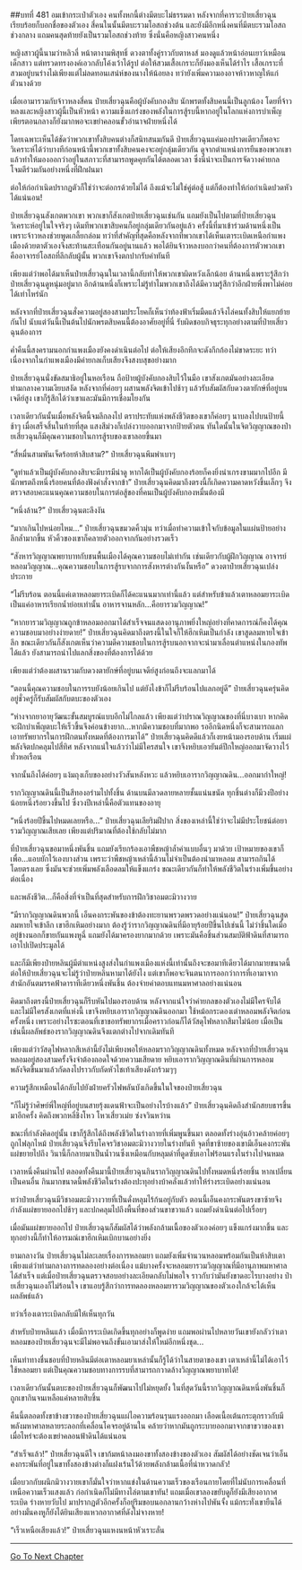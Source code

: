 ##บทที่ 481 อมเข้ากระเป๋าตัวเอง
คนทั้งหกนี้ต่างมีตบะไม่ธรรมดา หลังจากที่คารวะป๋ายเสี่ยวฉุนเรียบร้อยก็บอกชื่อของตัวเอง สี่คนในนั้นมีตบะรวมโอสถช่วงต้น และยังมีอีกหนึ่งคนที่มีตบะรวมโอสถช่วงกลาง แถมคนสุดท้ายยังเป็นรวมโอสถช่วงท้าย ซึ่งนั่นคือหญิงสาวคนหนึ่ง

หญิงสาวผู้นี้นามว่าหลิวลี่ หน้าตางามพิสุทธิ์ ดวงตาทั้งคู่ราวกับตาหงส์ มองดูแล้วหน้าอ่อนเยาว์เหมือนเด็กสาว แต่ทรวดทรงองค์เอวกลับโค้งเว้าได้รูป ต่อให้สวมเสื้อเกราะก็ยังมองเห็นได้รำไร เสื้อเกราะที่สวมอยู่บนร่างไม่เพียงแต่ไม่ลดทอนเสน่ห์ของนางให้น้อยลง ทว่ายังเพิ่มความองอาจห้าวหาญให้แก่ตัวนางด้วย

เมื่อเอามารวมกับจ้าวหลงสี่คน ป๋ายเสี่ยวฉุนคือผู้บังคับกองสิบ นักพรตทั้งสิบคนนี้เป็นลูกน้อง โดยที่จ้าวหลงและหญิงสาวผู้นี้เป็นหัวหน้า ความแข็งแกร่งของพลังในการสู้รบนี้หากอยู่ในโลกแห่งการบำเพ็ญเพียรตอนกลางก็ยังมากพอจะเขย่าคลอนขั้วอำนาจฝ่ายหนึ่งได้

โดยเฉพาะเห็นได้ชัดว่าพวกเขาทั้งสิบคนต่างก็สนิทสนมกันดี ป๋ายเสี่ยวฉุนแค่มองปราดเดียวก็พอจะวิเคราะห์ได้ว่าบางทีก่อนหน้านี้พวกเขาทั้งสิบคนคงจะอยู่กลุ่มเดียวกัน ดูจากตำแหน่งการยืนของพวกเขาแล้วทำให้มองออกว่าอยู่ในสภาวะที่สามารถพูดคุยกันได้ตลอดเวลา ซึ่งนี่น่าจะเป็นการจัดวางค่ายกลโจมตีร่วมกันอย่างหนึ่งที่ฝึกฝนมา

ต่อให้ก่อกำเนิดปรากฏตัวก็ใช่ว่าจะต่อกรด้วยไม่ได้ ถึงแม้จะไม่ใช่คู่ต่อสู้ แต่ก็ต้องทำให้ก่อกำเนิดปวดหัวได้แน่นอน!

ป๋ายเสี่ยวฉุนสังเกตพวกเขา พวกเขาก็สังเกตป๋ายเสี่ยวฉุนเช่นกัน แถมยังเป็นไปตามที่ป๋ายเสี่ยวฉุนวิเคราะห์อยู่ในใจจริงๆ เดิมทีพวกเขาสิบคนก็อยู่กลุ่มเดียวกันอยู่แล้ว ครั้งนี้ที่มาเข้าร่วมด้านหนึ่งเป็นเพราะจ้าวหลงช่วยพูดเกลี้ยกล่อม ทว่าที่สำคัญที่สุดคือหลังจากที่พวกเขาได้เห็นเตาระเบิดเหนือกำแพงเมืองด้วยตาตัวเองจึงสะท้านสะเทือนกันอยู่นานแล้ว พอได้ยินจ้าวหลงบอกว่าคนที่ต้องการตัวพวกเขาคืออาจารย์โอสถที่ลึกลับผู้นั้น พวกเขาจึงตกปากรับคำทันที

เพียงแต่ว่าพอได้มาเห็นป๋ายเสี่ยวฉุนในเวลานี้กลับทำให้พวกเขาผิดหวังเล็กน้อย ด้านหนึ่งเพราะรู้สึกว่าป๋ายเสี่ยวฉุนดูหนุ่มอยู่มาก อีกด้านหนึ่งก็เพราะไม่รู้ทำไมพวกเขาถึงได้มีความรู้สึกว่าอีกฝ่ายพึ่งพาไม่ค่อยได้เท่าไหร่นัก

หลังจากที่ป๋ายเสี่ยวฉุนสั่งความอยู่สองสามประโยคก็เห็นว่าท้องฟ้าเริ่มมืดแล้วจึงไล่คนทั้งสิบให้แยกย้ายกันไป นับแต่วันนี้เป็นต้นไปนักพรตสิบคนนี้ต้องอาศัยอยู่ที่นี่ รับผิดชอบกิจธุระทุกอย่างตามที่ป๋ายเสี่ยวฉุนต้องการ

ค่ำคืนนี้สงครามนอกกำแพงเมืองยังคงดำเนินต่อไป ต่อให้เสียงอึกทึกจะดังกึกก้องไม่ขาดระยะ ทว่าเนื่องจากในกำแพงเมืองมีค่ายกลเก็บเสียงจึงสงบสุขอย่างมาก

ป๋ายเสี่ยวฉุนนั่งขัดสมาธิอยู่ในหอเรือน ถือป้ายผู้บังคับกองสิบไว้ในมือ เขาสังเกตมันอย่างละเอียดท่ามกลางความเงียบสงัด หลังจากที่ค่อยๆ ผสานพลังจิตเข้าไปช้าๆ แล้วรับสัมผัสกับดวงตายักษ์ที่อยู่บนเจดีย์สูง เขาก็รู้สึกได้ว่าเขาและมันมีการเชื่อมโยงกัน

เวลาเดียวกันนั้นเมื่อพลังจิตนี้จมลึกลงไป ตราประทับแห่งพลังชีวิตของเขาก็ค่อยๆ นาบลงไปบนป้ายนี้ช้าๆ เมื่อเสร็จสิ้นในท้ายที่สุด แสงสีม่วงก็เปล่งวาบออกมาจากป้ายตัวตน ทันใดนั้นในจิตวิญญาณของป๋ายเสี่ยวฉุนก็มีคุณความชอบในการสู้รบของเขาลอยขึ้นมา

“สี่หมื่นสามพันเจ็ดร้อยห้าสิบสาม?” ป๋ายเสี่ยวฉุนพึมพำเบาๆ

“ดูท่าแล้วเป็นผู้บังคับกองสิบจะมีบารมีน่าดู หากได้เป็นผู้บังคับกองร้อยก็คงยิ่งน่าเกรงขามมากไปอีก มีนักพรตถึงหนึ่งร้อยคนที่ต้องฟังคำสั่งจากข้า” ป๋ายเสี่ยวฉุนคิดมาถึงตรงนี้ก็เกิดความคาดหวังขึ้นเล็กๆ จึงตรวจสอบคะแนนคุณความชอบในการต่อสู้ของที่คนเป็นผู้บังคับกองหมื่นต้องมี

“หนึ่งล้าน?” ป๋ายเสี่ยวฉุนตะลึงงัน

“มากเกินไปหน่อยไหม...” ป๋ายเสี่ยวฉุนขมวดคิ้วมุ่น ทว่าเมื่อทำความเข้าใจกับข้อมูลในแผ่นป้ายอย่างลึกล้ำมากขึ้น หัวคิ้วของเขาก็คลายตัวออกจากกันอย่างรวดเร็ว

“สังหารวิญญาณพยาบาทกับชนพื้นเมืองได้คุณความชอบไม่เท่ากัน เช่นเดียวกับผู้ฝึกวิญญาณ อาจารย์หลอมวิญญาณ...คุณความชอบในการสู้รบจากการสังหารต่างกันงั้นหรือ” ดวงตาป๋ายเสี่ยวฉุนเปล่งประกาย

“ไม่รีบร้อน ตอนนี้แค่เตาหลอมยาระเบิดก็ได้คะแนนมากเท่านี้แล้ว แต่สำหรับข้าแล้วเตาหลอมยาระเบิดเป็นแค่อาหารเรียกน้ำย่อยเท่านั้น อาหารจานหลัก...คือยารวมวิญญาณ!”

“หากยารวมวิญญาณถูกข้าหลอมออกมาได้สำเร็จจนแสดงอานุภาพยิ่งใหญ่อย่างที่คาดการณ์ก็คงได้คุณความชอบมาอย่างง่ายดาย!” ป๋ายเสี่ยวฉุนคิดมาถึงตรงนี้ในใจก็ให้ฮึกเหิมเป็นกำลัง เขาสูดลมหายใจเข้าลึก ขณะเดียวกันก็สังเกตเห็นว่าความดีความชอบในการสู้รบนอกจากจะนำมาเลื่อนตำแหน่งในกองทัพได้แล้ว ยังสามารถนำไปแลกสิ่งของที่ต้องการได้ด้วย

เพียงแต่ว่าต้องผสานรวมกับดวงตายักษ์ที่อยู่บนเจดีย์สูงก่อนถึงจะแลกมาได้

“ตอนนี้คุณความชอบในการรบยังน้อยเกินไป แต่ยังไงข้าก็ไม่รีบร้อนไปแลกอยู่ดี” ป๋ายเสี่ยวฉุนครุ่นคิดอยู่ชั่วครู่ก็รับสัมผัสกับตบะของตัวเอง

“ห่างจากยาอายุวัฒนะขั้นสมบูรณ์แบบอีกไม่ไกลแล้ว เพียงแต่ว่าปราณวิญญาณของที่นี่บางเบา หากคิดจะฝึกบำเพ็ญตบะให้เร็วขึ้นจึงค่อนข้างยาก...หากมีความชอบที่มากพอ รออีกนิดหนึ่งก็จะสามารถแลกเอาทรัพยากรในการฝึกตนทั้งหมดที่ต้องการมาได้” ป๋ายเสี่ยวฉุนคิดดีแล้วก็เงยหน้ามองรอบด้าน เริ่มแผ่พลังจิตปกคลุมไปสี่ทิศ หลังจากแน่ใจแล้วว่าไม่มีใครสนใจ เขาจึงหยิบเอายันต์ปึกใหญ่ออกมาจัดวางไว้ทั่วหอเรือน

จากนั้นถึงได้ค่อยๆ แง้มถุงเก็บของอย่างวัวสันหลังหวะ แล้วหยิบเอารากวิญญาณดิน...ออกมากำใหญ่!

รากวิญญาณดินนี้เป็นสีทองอร่ามไปทั้งชิ้น ด้านบนมีลวดลายหลายชั้นแน่นขนัด ทุกชิ้นต่างก็มีวงปีอย่างน้อยหนึ่งร้อยวงขึ้นไป ซึ่งวงปีเหล่านี้คือตัวแทนของอายุ

“หนึ่งร้อยปีขึ้นไปหมดเลยหรือ...” ป๋ายเสี่ยวฉุนเลียริมฝีปาก สิ่งของเหล่านี้ใช่ว่าจะไม่มีประโยชน์ต่อยารวมวิญญาณเสียเลย เพียงแต่ปริมาณที่ต้องใช้กลับไม่มาก

ที่ป๋ายเสี่ยวฉุนขอมาหนึ่งพันชิ้น แถมยังเรียกร้องเอาพืชหญ้าล้ำค่าแบบอื่นๆ มาด้วย เป้าหมายของเขาก็เพื่อ...แอบยักไว้เองบางส่วน เพราะว่าพืชหญ้าเหล่านี้ล้วนไม่จำเป็นต้องนำมาหลอม สามารถกินได้โดยตรงเลย ซึ่งมันจะช่วยเพิ่มพลังเลือดลมให้แข็งแกร่ง ขณะเดียวกันก็ทำให้พลังชีวิตในร่างเพิ่มขึ้นอย่างต่อเนื่อง

และพลังชีวิต...ก็คือสิ่งที่จำเป็นที่สุดสำหรับการฝึกวิชาอมตะมิวางวาย

“มีรากวิญญาณดินพวกนี้ เอ็นคงกระพันของข้าต้องทะยานพรวดพรวดอย่างแน่นอน!” ป๋ายเสี่ยวฉุนสูดลมหายใจเข้าลึก เขาฮึกเหิมอย่างมาก ต้องรู้ว่ารากวิญญาณดินที่มีอายุร้อยปีขึ้นไปเช่นนี้ ไม่ว่าชิ้นใดเมื่ออยู่ข้างนอกก็ขายกันแพงหูฉี่ แถมยังได้มาครองยากมากด้วย เพราะมันคือชิ้นส่วนสมบัติฟ้าดินที่สามารถเอาไปเปิดประมูลได้

และก็มีเพียงป๋ายหลินผู้มีตำแหน่งสูงส่งในกำแพงเมืองแห่งนี้เท่านั้นถึงจะขอมาทีเดียวได้มากมายขนาดนี้ ต่อให้ป๋ายเสี่ยวฉุนจะไม่รู้ว่าป๋ายหลินหามาได้ยังไง แต่เขาก็พอจะจินตนาการออกว่าการที่เอามาจากสำนักอันตมรรคฟ้าดาราทีเดียวหนึ่งพันชิ้น ต้องจ่ายค่าตอบแทนมหาศาลอย่างแน่นอน

คิดมาถึงตรงนี้ป๋ายเสี่ยวฉุนก็รีบหันไปมองรอบด้าน หลังจากแน่ใจว่าค่ายกลของตัวเองไม่มีใครจับได้ และไม่มีใครสังเกตที่แห่งนี้ เขาจึงหยิบเอารากวิญญาณดินออกมา ใช้หม้อกระดองเต่าหลอมพลังจิตก่อนครั้งหนึ่ง เพราะอย่างไรซะตอนที่เขาขอทรัพยากรเมื่อคราวก่อนก็ได้วัสดุไฟหลากสีมาไม่น้อย เมื่อเป็นเช่นนี้ผลลัพธ์ของรากวิญญาณดินจึงแตกต่างไปจากเดิมทันที

เพียงแต่ว่าวัสดุไฟหลากสีเหล่านี้ยังไม่เพียงพอให้หลอมรากวิญญาณดินทั้งหมด หลังจากที่ป๋ายเสี่ยวฉุนหลอมอยู่สองสามครั้งจึงจำต้องถอดใจด้วยความเสียดาย หยิบเอารากวิญญาณดินที่ผ่านการหลอมพลังจิตขึ้นมาแล้วกัดลงไปราวกับกัดหัวไชเท้าเสียงดังกร้วมๆๆ

ความรู้สึกเหมือนได้กลับไปยังฝ่ายครัวไฟพลันบังเกิดขึ้นในใจของป๋ายเสี่ยวฉุน

“ก็ไม่รู้ว่าศิษย์พี่ใหญ่ที่อยู่บนสายรุ้งแดนฟ้าจะเป็นอย่างไรบ้างแล้ว” ป๋ายเสี่ยวฉุนคิดถึงสำนักสยบธารขึ้นมาอีกครั้ง คิดถึงพวกหลี่ชิงโหว โหวเสี่ยวเม่ย ซ่งจวินหว่าน

ขณะที่กำลังคิดอยู่นั้น เขาก็รู้สึกได้ถึงพลังชีวิตในร่างกายที่เพิ่มพูนขึ้นมา ตลอดทั้งร่างอุ่นอ้าวคล้ายค่อยๆ ถูกไฟลุกไหม้ ป๋ายเสี่ยวฉุนจึงรีบโคจรวิชาอมตะมิวางวายในร่างทันที จุดที่ขาซ้ายของเขามีเอ็นคงกระพันแผ่ขยายไปถึง วินานี้ก็กลายมาเป็นน้ำวนซึ่งเหมือนกับหลุมดำที่ดูดซับเอาไฟร้อนแรงในร่างไปจนหมด

เวลาหนึ่งคืนผ่านไป ตลอดทั้งคืนมานี้ป๋ายเสี่ยวฉุนกินรากวิญญาณดินไปทั้งหมดหนึ่งร้อยชิ้น หากเปลี่ยนเป็นคนอื่น กินมากขนาดนี้พลังชีวิตในร่างต้องปะทุอย่างบ้าคลั่งแล้วทำให้ร่างระเบิดอย่างแน่นอน

ทว่าป๋ายเสี่ยวฉุนมีวิชาอมตะมิวางวายที่เป็นดั่งหลุมไร้ก้นอยู่กับตัว ตอนนี้เอ็นคงกระพันตรงขาซ้ายจึงกำลังแผ่ขยายออกไปช้าๆ และปกคลุมไปถึงพื้นที่ของส่วนขาขวาแล้ว แถมยังดำเนินต่อไปเรื่อยๆ

เมื่อมันแผ่ขยายออกไป ป๋ายเสี่ยวฉุนก็สัมผัสได้ว่าพลังกล้ามเนื้อของตัวเองค่อยๆ แข็งแกร่งมากขึ้น และทุกอย่างนี้ก็ทำให้อารมณ์เขาฮึกเหิมเบิกบานอย่างยิ่ง

ยามกลางวัน ป๋ายเสี่ยวฉุนไม่ละเลยเรื่องการหลอมยา แถมยังเพิ่มจำนวนหลอมพร้อมกันเป็นห้าสิบเตา เพียงแต่ว่าท่ามกลางการทดลองอย่างต่อเนื่อง แม้บางครั้งจะหลอมยารวมวิญญาณที่มีอานุภาพมหาศาลได้สำเร็จ แต่เมื่อป๋ายเสี่ยวฉุนตรวจสอบอย่างละเอียดกลับไม่พอใจ ราวกับว่ามันยังขาดอะไรบางอย่าง ป๋ายเสี่ยวฉุนเองก็ไม่ร้อนใจ เขาแอบรู้สึกว่าการทดลองหลอมยารวมวิญญาณของตัวเองใกล้จะได้เห็นผลลัพธ์แล้ว

ทว่าเรื่องเตาระเบิดกลับมีให้เห็นทุกวัน

สำหรับป๋ายหลินแล้ว เมื่อมีการระเบิดเกิดขึ้นทุกอย่างก็พูดง่าย แถมพอผ่านไปหลายวันเขายังกลัวว่าเตาหลอมของป๋ายเสี่ยวฉุนจะมีไม่พอจนถึงขั้นเอามาส่งให้ใหม่อีกหนึ่งชุด...

เห็นท่าทางชื่นชอบที่ป๋ายหลินมีต่อเตาหลอมยาเหล่านั้นก็รู้ได้ว่าในสายตาของเขา เตาเหล่านี้ไม่ได้เอาไว้ใช้หลอมยา แต่เป็นคุณความชอบทางการรบที่สามารถกวาดล้างวิญญาณพยาบาทได้!

เวลาเดียวกันนั้นตบะของป๋ายเสี่ยวฉุนก็พัฒนาไปไม่หยุดยั้ง ในที่สุดวันนี้รากวิญญาณดินหนึ่งพันชิ้นก็ถูกเขากินจนเหลือแค่หลายสิบชิ้น

คืนนี้ตลอดทั้งขาข้างขวาของป๋ายเสี่ยวฉุนแผ่ไอความร้อนรุนแรงออกมา เลือดเนื้อเต้นกระตุกราวกับมีพลังมหาศาลหลายระลอกที่เคลื่อนโคจรอยู่ด้านใน คล้ายว่าหากมันถูกระบายออกมาจากขาขวาของเขาเมื่อไหร่จะต้องเขย่าคลอนฟ้าดินได้แน่นอน

“สำเร็จแล้ว!” ป๋ายเสี่ยวฉุนดีใจ เขาก้มหน้าลงมองขาทั้งสองข้างของตัวเอง สัมผัสได้อย่างชัดเจนว่าเอ็นคงกระพันที่อยู่ในขาทั้งสองข้างต่างก็แฝงเร้นไว้ด้วยพลังกล้ามเนื้อที่น่าหวาดกลัว!

เมื่อบวกกับผนึกมิวางวายเขาก็มั่นใจว่าหากแข่งในด้านความเร็วของเรือนกายโดยที่ไม่นับการเคลื่อนที่เหนือความเร็วแสงแล้ว ก่อกำเนิดก็ไม่มีทางไล่ตามเขาทัน! แถมเมื่อเขาลองขยับดูก็ยังมีเสียงอากาศระเบิด ร่างหายวับไป มาปรากฏตัวอีกครั้งก็อยู่ริมขอบนอกลานกว้างห่างไปพันจั้ง แม้กระทั่งเขายืนได้อย่างมั่นคงหูก็ยังได้ยินเสียงแหวกอากาศที่ดังไม่จางหาย!

“เร็วเหนือเสียงแล้ว!” ป๋ายเสี่ยวฉุนแหงนหน้าหัวเราะลั่น

------


[Go To Next Chapter]( ./104.md)